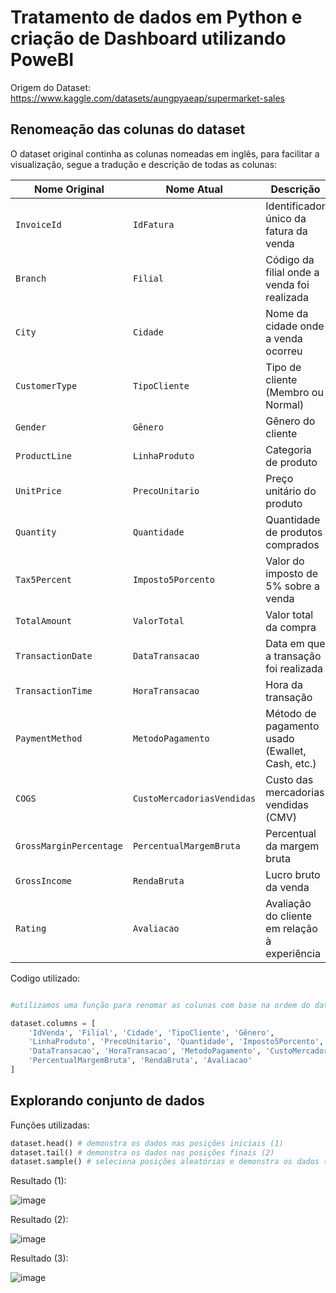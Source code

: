 # Tratamento de dados em Python e criação de Dashboard utilizando PoweBI

Origem do Dataset: https://www.kaggle.com/datasets/aungpyaeap/supermarket-sales

## Renomeação das colunas do dataset

O dataset original continha as colunas nomeadas em inglês, para facilitar a visualização, segue a tradução e descrição de todas as colunas:

| Nome Original             | Nome Atual                | Descrição                                       |
|---------------------------|---------------------------|-------------------------------------------------|
| `InvoiceId`               | `IdFatura`                | Identificador único da fatura da venda           |
| `Branch`                  | `Filial`                  | Código da filial onde a venda foi realizada      |
| `City`                    | `Cidade`                  | Nome da cidade onde a venda ocorreu             |
| `CustomerType`            | `TipoCliente`             | Tipo de cliente (Membro ou Normal)              |
| `Gender`                  | `Gênero`                  | Gênero do cliente                               |
| `ProductLine`             | `LinhaProduto`            | Categoria de produto                            |
| `UnitPrice`               | `PrecoUnitario`           | Preço unitário do produto                       |
| `Quantity`                | `Quantidade`              | Quantidade de produtos comprados                |
| `Tax5Percent`             | `Imposto5Porcento`        | Valor do imposto de 5% sobre a venda            |
| `TotalAmount`             | `ValorTotal`              | Valor total da compra                           |
| `TransactionDate`         | `DataTransacao`           | Data em que a transação foi realizada           |
| `TransactionTime`         | `HoraTransacao`           | Hora da transação                               |
| `PaymentMethod`           | `MetodoPagamento`         | Método de pagamento usado (Ewallet, Cash, etc.) |
| `COGS`                    | `CustoMercadoriasVendidas`| Custo das mercadorias vendidas (CMV)            |
| `GrossMarginPercentage`   | `PercentualMargemBruta`   | Percentual da margem bruta                      |
| `GrossIncome`             | `RendaBruta`              | Lucro bruto da venda                            |
| `Rating`                  | `Avaliacao`               | Avaliação do cliente em relação à experiência   |

Codigo utilizado:

```python

#utilizamos uma função para renomar as colunas com base na ordem do dataset original, portanto, a ordem não foi alterada

dataset.columns = [
    'IdVenda', 'Filial', 'Cidade', 'TipoCliente', 'Gênero',
    'LinhaProduto', 'PrecoUnitario', 'Quantidade', 'Imposto5Porcento', 'ValorTotal',
    'DataTransacao', 'HoraTransacao', 'MetodoPagamento', 'CustoMercadoriasVendidas',
    'PercentualMargemBruta', 'RendaBruta', 'Avaliacao'
]

```

## Explorando conjunto de dados

Funções utilizadas:

```python
dataset.head() # demonstra os dados nas posições iniciais (1)
dataset.tail() # demonstra os dados nas posições finais (2)
dataset.sample() # seleciona posições aleatórias e demonstra os dados (3)
```

Resultado (1):

![image](https://github.com/user-attachments/assets/ccac7ac1-6d1d-4182-bd26-0920b3a59672)

Resultado (2):

![image](https://github.com/user-attachments/assets/290fdb32-77a6-4ce1-bfa2-5679b6d42805)

Resultado (3):

![image](https://github.com/user-attachments/assets/cf672fd0-ee58-42c5-bfc4-2d4afcdbb1e4)




  
